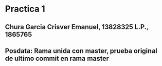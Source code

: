# Practica 1
## Chura Garcia Crisver Emanuel, 13828325 L.P., 1865765
## Posdata: Rama unida con master, prueba original de ultimo commit en rama master

